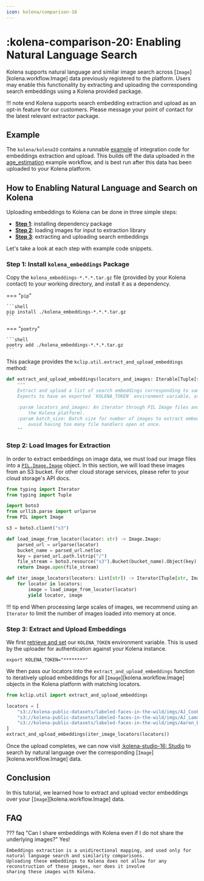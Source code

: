 ```yaml
---
icon: kolena/comparison-16
---
```


# :kolena-comparison-20: Enabling Natural Language Search

Kolena supports natural language and similar image search across [`Image`][kolena.workflow.Image] data previously registered to the platform.
Users may enable this functionality by extracting and uploading the corresponding search embeddings using a Kolena provided package.

!!! note end
    Kolena supports search embedding extraction and upload as an opt-in feature for our customers.
    Please message your point of contact for the latest relevant extractor package.

## Example

The `kolena/kolenaIO` contains a runnable [example](https://github.com/kolenaIO/kolena/tree/trunk/examples/search_embeddings)
of integration code for embeddings extraction and upload.
This builds off the data uploaded in the [age_estimation](https://github.com/kolenaIO/kolena/tree/trunk/examples/age_estimation)
example workflow, and is best run after this data has been uploaded to your Kolena platform.

## How to Enabling Natural Language and Search on Kolena

Uploading embeddings to Kolena can be done in three simple steps:

- [**Step 1**](#step-1-install-kolena_embeddings-package): installing dependency package
- [**Step 2**](#step-2-load-images-for-extraction): loading images for input to extraction library
- [**Step 3**](#step-3-extract-and-upload-embeddings): extracting and uploading search embeddings

Let's take a look at each step with example code snippets.

### Step 1: Install `kolena_embeddings` Package

Copy the `kolena_embeddings-*.*.*.tar.gz` file (provided by your Kolena contact) to your working directory, and install it as a dependency.

=== "`pip`"

    ```shell
    pip install ./kolena_embeddings-*.*.*.tar.gz
    ```

=== "`poetry`"

    ```shell
    poetry add ./kolena_embeddings-*.*.*.tar.gz
    ```

This package provides the `kclip.util.extract_and_upload_embeddings` method:
```python
def extract_and_upload_embeddings(locators_and_images: Iterable[Tuple[str, Image.Image]], batch_size: int = 50) -> None:
    """
    Extract and upload a list of search embeddings corresponding to sample locators.
    Expects to have an exported `KOLENA_TOKEN` environment variable, as per [Kolena client documentation](https://docs.kolena.io/installing-kolena/#initialization).

    :param locators_and_images: An iterator through PIL Image files and their corresponding locators (as provided to
        the Kolena platform).
    :param batch_size: Batch size for number of images to extract embeddings for simultaneously. Defaults to 50 to
        avoid having too many file handlers open at once.
    ""
```

### Step 2: Load Images for Extraction

In order to extract embeddings on image data, we must load our image files into a [`PIL.Image.Image`](https://pillow.readthedocs.io/en/stable/reference/Image.html#PIL.Image.Image) object.
In this section, we will load these images from an S3 bucket. For other cloud storage services, please refer to your cloud storage's API docs.

```python
from typing import Iterator
from typing import Tuple

import boto3
from urllib.parse import urlparse
from PIL import Image

s3 = boto3.client("s3")

def load_image_from_locator(locator: str) -> Image.Image:
    parsed_url = urlparse(locator)
    bucket_name = parsed_url.netloc
    key = parsed_url.path.lstrip("/")
    file_stream = boto3.resource("s3").Bucket(bucket_name).Object(key).get()["Body"]
    return Image.open(file_stream)

def iter_image_locators(locators: List[str]) -> Iterator[Tuple[str, Image.Image]]:
    for locator in locators:
        image = load_image_from_locator(locator)
        yield locator, image
```

!!! tip end
    When processing large scales of images, we recommend using an `Iterator` to limit the number
    of images loaded into memory at once.

### Step 3: Extract and Upload Embeddings

We first [retrieve and set](https://docs.kolena.io/installing-kolena/#initialization) our `KOLENA_TOKEN` environment variable.
This is used by the uploader for authentication against your Kolena instance.

```shell
export KOLENA_TOKEN="********"
```

We then pass our locators into the `extract_and_upload_embeddings` function to iteratively upload embeddings for all
[`Image`][kolena.workflow.Image] objects in the Kolena platform with matching locators.

```python
from kclip.util import extract_and_upload_embeddings

locators = [
    "s3://kolena-public-datasets/labeled-faces-in-the-wild/imgs/AJ_Cook/AJ_Cook_0001.jpg",
    "s3://kolena-public-datasets/labeled-faces-in-the-wild/imgs/AJ_Lamas/AJ_Lamas_0001.jpg",
    "s3://kolena-public-datasets/labeled-faces-in-the-wild/imgs/Aaron_Eckhart/Aaron_Eckhart_0001.jpg",
]
extract_and_upload_embeddings(iter_image_locators(locators))
```

Once the upload completes, we can now visit [<nobr>:kolena-studio-16: Studio</nobr>](https://app.kolena.io/redirect/studio)
to search by natural language over the corresponding [`Image`][kolena.workflow.Image] data.

## Conclusion
In this tutorial, we learned how to extract and upload vector embeddings over your [`Image`][kolena.workflow.Image] data.

## FAQ

??? faq "Can I share embeddings with Kolena even if I do not share the underlying images?"
    Yes!

    Embeddings extraction is a unidirectional mapping, and used only for natural language search and similarity comparisons.
    Uploading these embeddings to Kolena does not allow for any reconstruction of these images, nor does it involve
    sharing these images with Kolena.
